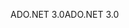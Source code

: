 <span data-ttu-id="531c4-101">ADO.NET 3.0</span><span class="sxs-lookup"><span data-stu-id="531c4-101">ADO.NET 3.0</span></span>